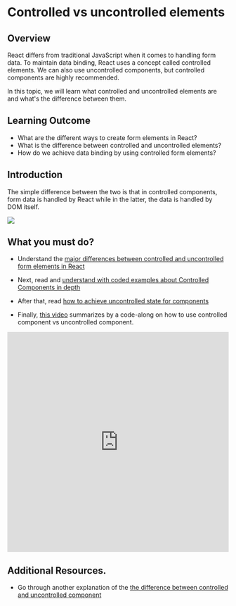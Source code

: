 ﻿# Controlled vs uncontrolled elements

## Overview

React differs from traditional JavaScript when it comes to handling form data. To maintain data binding, React uses a concept called controlled elements. We can also use uncontrolled components, but controlled components are highly recommended. 

In this topic, we will learn what controlled and uncontrolled elements are and what's the difference between them.

## Learning Outcome

-	What are the different ways to create form elements in React?
-	What is the difference between controlled and uncontrolled elements?
-	How do we achieve data binding by using controlled form elements?

## Introduction


The simple difference between the two is that in controlled components, form data is handled by React while in the latter, the data is handled by DOM itself.


![](https://github.com/greyatom-school/the-minerva-project/raw/master/FEWD/sprint_4/images/controlled.PNG)

## What you must do?

-	Understand the [major differences between controlled and uncontrolled form elements in React](https://medium.com/@peter.yun.kim/controlled-and-uncontrolled-input-values-in-react-907119cc98d4)

-	Next, read and [understand with coded examples about Controlled Components in depth](https://reactjs.org/docs/forms.html)

-	After that, read [how to achieve uncontrolled state for components](https://reactjs.org/docs/uncontrolled-components.html)

- Finally, [this video](https://www.youtube.com/watch?v=fcMNZ7j4JSg) summarizes by a code-along on how to use controlled component vs uncontrolled component.

<iframe style='width:100%;height:500px'src="https://www.youtube.com/embed/fcMNZ7j4JSg" width="640" height="360" frameborder="0" allow="autoplay; fullscreen" allowfullscreen></iframe>



## Additional Resources.
-	Go through another explanation of the [the difference between controlled and uncontrolled component](https://goshakkk.name/controlled-vs-uncontrolled-inputs-react/)

